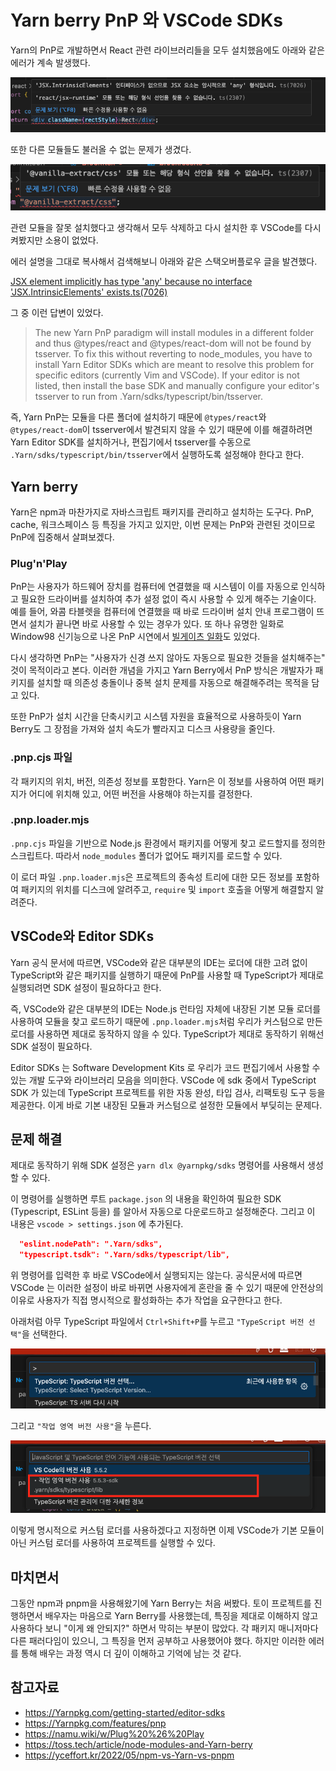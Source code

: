 # Yarn berry PnP 와 VSCode SDKs

Yarn의 PnP로 개발하면서 React 관련 라이브러리들을 모두 설치했음에도 아래와 같은 에러가 계속 발생했다.

![JSX.IntrinsicElements error](/public/images/blog/2024/2024-07/error-jsx-intrinsicElements.png)

또한 다른 모듈들도 불러올 수 없는 문제가 생겼다.

![Other modules error](/public/images/blog/2024/2024-07/error-vanilla-extract.png)

관련 모듈을 잘못 설치했다고 생각해서 모두 삭제하고 다시 설치한 후 VSCode를 다시 켜봤지만 소용이 없었다.

에러 설명을 그대로 복사해서 검색해보니 아래와 같은 스택오버플로우 글을 발견했다.

[JSX element implicitly has type 'any' because no interface 'JSX.IntrinsicElements' exists.ts(7026)](https://stackoverflow.com/questions/76090683/jsx-element-implicitly-has-type-any-because-no-interface-jsx-intrinsicelement)

그 중 이런 답변이 있었다.

> The new Yarn PnP paradigm will install modules in a different folder and thus @types/react and @types/react-dom will not be found by tsserver.
To fix this without reverting to node_modules, you have to install Yarn Editor SDKs which are meant to resolve this problem for specific editors (currently Vim and VSCode).
If your editor is not listed, then install the base SDK and manually configure your editor's tsserver to run from .Yarn/sdks/typescript/bin/tsserver.

즉, Yarn PnP는 모듈을 다른 폴더에 설치하기 때문에 `@types/react`와 `@types/react-dom`이 tsserver에서 발견되지 않을 수 있기 때문에 이를 해결하려면 Yarn Editor SDK를 설치하거나, 편집기에서 tsserver를 수동으로 `.Yarn/sdks/typescript/bin/tsserver`에서 실행하도록 설정해야 한다고 한다.

## Yarn berry
Yarn은 npm과 마찬가지로 자바스크립트 패키지를 관리하고 설치하는 도구다. PnP, cache, 워크스페이스 등 특징을 가지고 있지만, 이번 문제는 PnP와 관련된 것이므로 PnP에 집중해서 살펴보겠다.

### Plug'n'Play
PnP는 사용자가 하드웨어 장치를 컴퓨터에 연결했을 때 시스템이 이를 자동으로 인식하고 필요한 드라이버를 설치하여 추가 설정 없이 즉시 사용할 수 있게 해주는 기술이다. 예를 들어, 와콤 타블렛을 컴퓨터에 연결했을 때 바로 드라이버 설치 안내 프로그램이 뜨면서 설치가 끝나면 바로 사용할 수 있는 경우가 있다. 또 하나 유명한 일화로 Window98 신기능으로 나온 PnP 시연에서 [빌게이츠 일화](https://namu.wiki/w/%EB%B9%8C%20%EA%B2%8C%EC%9D%B4%EC%B8%A0%EC%9D%98%20%EA%B5%B4%EC%9A%95)도 있었다.

다시 생각하면 PnP는 "사용자가 신경 쓰지 않아도 자동으로 필요한 것들을 설치해주는" 것이 목적이라고 본다. 이러한 개념을 가지고 Yarn Berry에서 PnP 방식은 개발자가 패키지를 설치할 때 의존성 충돌이나 중복 설치 문제를 자동으로 해결해주려는 목적을 담고 있다. 

또한 PnP가 설치 시간을 단축시키고 시스템 자원을 효율적으로 사용하듯이 Yarn Berry도 그 장점을 가져와 설치 속도가 빨라지고 디스크 사용량을 줄인다.

### .pnp.cjs 파일
각 패키지의 위치, 버전, 의존성 정보를 포함한다. Yarn은 이 정보를 사용하여 어떤 패키지가 어디에 위치해 있고, 어떤 버전을 사용해야 하는지를 결정한다.

### .pnp.loader.mjs
`.pnp.cjs` 파일을 기반으로 Node.js 환경에서 패키지를 어떻게 찾고 로드할지를 정의한 스크립트다. 따라서 `node_modules` 폴더가 없어도 패키지를 로드할 수 있다.

이 로더 파일 `.pnp.loader.mjs`은 프로젝트의 종속성 트리에 대한 모든 정보를 포함하여 패키지의 위치를 디스크에 알려주고, `require` 및 `import` 호출을 어떻게 해결할지 알려준다.

## VSCode와 Editor SDKs
Yarn 공식 문서에 따르면, VSCode와 같은 대부분의 IDE는 로더에 대한 고려 없이 TypeScript와 같은 패키지를 실행하기 때문에 PnP를 사용할 때 TypeScript가 제대로 실행되려면 SDK 설정이 필요하다고 한다.

즉, VSCode와 같은 대부분의 IDE는 Node.js 런타임 자체에 내장된 기본 모듈 로더를 사용하여 모듈을 찾고 로드하기 때문에 `.pnp.loader.mjs`처럼 우리가 커스텀으로 만든 로더를 사용하면 제대로 동작하지 않을 수 있다. TypeScript가 제대로 동작하기 위해선 SDK 설정이 필요하다.

Editor SDKs 는 Software Development Kits 로 우리가 코드 편집기에서 사용할 수 있는 개발 도구와 라이브러리 모음을 의미한다. VSCode 에 sdk 중에서 TypeScript SDK 가 있는데 TypeScript 프로젝트를 위한 자동 완성, 타입 검사, 리팩토링 도구 등을 제공한다. 이게 바로 기본 내장된 모듈과 커스텀으로 설정한 모듈에서 부딪히는 문제다.

## 문제 해결
제대로 동작하기 위해 SDK 설정은 `yarn dlx @yarnpkg/sdks` 명령어를 사용해서 생성할 수 있다.

이 명령어를 실행하면 루트 `package.json` 의 내용을 확인하여 필요한 SDK (Typescript, ESLint 등을) 를 알아서 자동으로 다운로드하고 설정해준다. 그리고 이 내용은 `vscode > settings.json` 에 추가된다.

```json
  "eslint.nodePath": ".Yarn/sdks",
  "typescript.tsdk": ".Yarn/sdks/typescript/lib",
```

위 명령어를 입력한 후 바로 VSCode에서 실행되지는 않는다. 공식문서에 따르면 VSCode 는 이러한 설정이 바로 바뀌면 사용자에게 혼란을 줄 수 있기 때문에 안전상의 이유로 사용자가 직접 명시적으로 활성화하는 추가 작업을 요구한다고 한다.

아래처럼 아무 TypeScript 파일에서 `Ctrl+Shift+P`를 누르고 `"TypeScript 버전 선택"`을 선택한다.

![Select typescript version](/public/images/blog/2024/2024-07/select-typescript-version.png)

그리고 `"작업 영역 버전 사용"`을 누른다.

![Select typescript version](/public/images/blog/2024/2024-07/select-workspace-version.png)

이렇게 명시적으로 커스텀 로더를 사용하겠다고 지정하면 이제 VSCode가 기본 모듈이 아닌 커스텀 로더를 사용하여 프로젝트를 실행할 수 있다.

## 마치면서
그동안 npm과 pnpm을 사용해왔기에 Yarn Berry는 처음 써봤다. 토이 프로젝트를 진행하면서 배우자는 마음으로 Yarn Berry를 사용했는데, 특징을 제대로 이해하지 않고 사용하다 보니 "이게 왜 안되지?" 하면서 막히는 부분이 많았다. 각 패키지 매니저마다 다른 패러다임이 있으니, 그 특징을 먼저 공부하고 사용했어야 했다. 하지만 이러한 에러를 통해 배우는 과정 역시 더 깊이 이해하고 기억에 남는 것 같다.


## 참고자료
- https://Yarnpkg.com/getting-started/editor-sdks
- https://Yarnpkg.com/features/pnp
- https://namu.wiki/w/Plug%20%26%20Play
- https://toss.tech/article/node-modules-and-Yarn-berry
- https://yceffort.kr/2022/05/npm-vs-Yarn-vs-pnpm